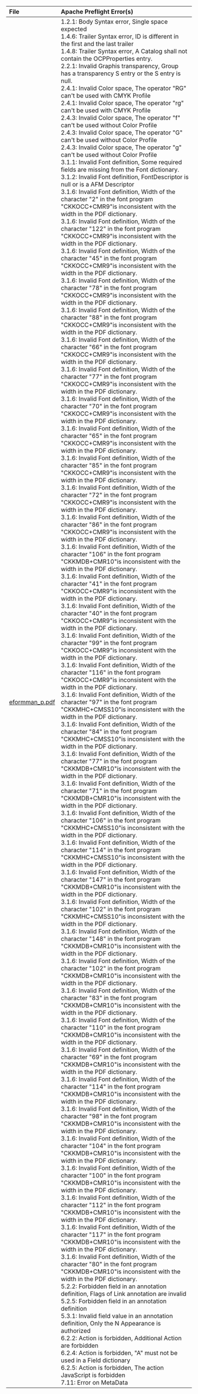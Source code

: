 |File|Apache Preflight Error(s)|
|:---|:---
|[eformman_p.pdf](http://www.acrotex.net/data/aeb/manuals/eformman_p.pdf)|1.2.1: Body Syntax error, Single space expected<br>1.4.6: Trailer Syntax error, ID is different in the first and the last trailer<br>1.4.8: Trailer Syntax error, A Catalog shall not contain the OCPProperties entry.<br>2.2.1: Invalid Graphis transparency, Group has a transparency S entry or the S entry is null.<br>2.4.1: Invalid Color space, The operator "RG" can't be used with CMYK Profile<br>2.4.1: Invalid Color space, The operator "rg" can't be used with CMYK Profile<br>2.4.3: Invalid Color space, The operator "f" can't be used without Color Profile<br>2.4.3: Invalid Color space, The operator "G" can't be used without Color Profile<br>2.4.3: Invalid Color space, The operator "g" can't be used without Color Profile<br>3.1.1: Invalid Font definition, Some required fields are missing from the Font dictionary.<br>3.1.2: Invalid Font definition, FontDescriptor is null or is a AFM Descriptor<br>3.1.6: Invalid Font definition, Width of the character "2" in the font program "CKKOCC+CMR9"is inconsistent with the width in the PDF dictionary.<br>3.1.6: Invalid Font definition, Width of the character "122" in the font program "CKKOCC+CMR9"is inconsistent with the width in the PDF dictionary.<br>3.1.6: Invalid Font definition, Width of the character "45" in the font program "CKKOCC+CMR9"is inconsistent with the width in the PDF dictionary.<br>3.1.6: Invalid Font definition, Width of the character "78" in the font program "CKKOCC+CMR9"is inconsistent with the width in the PDF dictionary.<br>3.1.6: Invalid Font definition, Width of the character "88" in the font program "CKKOCC+CMR9"is inconsistent with the width in the PDF dictionary.<br>3.1.6: Invalid Font definition, Width of the character "66" in the font program "CKKOCC+CMR9"is inconsistent with the width in the PDF dictionary.<br>3.1.6: Invalid Font definition, Width of the character "77" in the font program "CKKOCC+CMR9"is inconsistent with the width in the PDF dictionary.<br>3.1.6: Invalid Font definition, Width of the character "70" in the font program "CKKOCC+CMR9"is inconsistent with the width in the PDF dictionary.<br>3.1.6: Invalid Font definition, Width of the character "65" in the font program "CKKOCC+CMR9"is inconsistent with the width in the PDF dictionary.<br>3.1.6: Invalid Font definition, Width of the character "85" in the font program "CKKOCC+CMR9"is inconsistent with the width in the PDF dictionary.<br>3.1.6: Invalid Font definition, Width of the character "72" in the font program "CKKOCC+CMR9"is inconsistent with the width in the PDF dictionary.<br>3.1.6: Invalid Font definition, Width of the character "86" in the font program "CKKOCC+CMR9"is inconsistent with the width in the PDF dictionary.<br>3.1.6: Invalid Font definition, Width of the character "106" in the font program "CKKMDB+CMR10"is inconsistent with the width in the PDF dictionary.<br>3.1.6: Invalid Font definition, Width of the character "41" in the font program "CKKOCC+CMR9"is inconsistent with the width in the PDF dictionary.<br>3.1.6: Invalid Font definition, Width of the character "40" in the font program "CKKOCC+CMR9"is inconsistent with the width in the PDF dictionary.<br>3.1.6: Invalid Font definition, Width of the character "99" in the font program "CKKOCC+CMR9"is inconsistent with the width in the PDF dictionary.<br>3.1.6: Invalid Font definition, Width of the character "116" in the font program "CKKOCC+CMR9"is inconsistent with the width in the PDF dictionary.<br>3.1.6: Invalid Font definition, Width of the character "97" in the font program "CKKMHC+CMSS10"is inconsistent with the width in the PDF dictionary.<br>3.1.6: Invalid Font definition, Width of the character "84" in the font program "CKKMHC+CMSS10"is inconsistent with the width in the PDF dictionary.<br>3.1.6: Invalid Font definition, Width of the character "77" in the font program "CKKMDB+CMR10"is inconsistent with the width in the PDF dictionary.<br>3.1.6: Invalid Font definition, Width of the character "71" in the font program "CKKMDB+CMR10"is inconsistent with the width in the PDF dictionary.<br>3.1.6: Invalid Font definition, Width of the character "106" in the font program "CKKMHC+CMSS10"is inconsistent with the width in the PDF dictionary.<br>3.1.6: Invalid Font definition, Width of the character "114" in the font program "CKKMHC+CMSS10"is inconsistent with the width in the PDF dictionary.<br>3.1.6: Invalid Font definition, Width of the character "147" in the font program "CKKMDB+CMR10"is inconsistent with the width in the PDF dictionary.<br>3.1.6: Invalid Font definition, Width of the character "102" in the font program "CKKMHC+CMSS10"is inconsistent with the width in the PDF dictionary.<br>3.1.6: Invalid Font definition, Width of the character "148" in the font program "CKKMDB+CMR10"is inconsistent with the width in the PDF dictionary.<br>3.1.6: Invalid Font definition, Width of the character "102" in the font program "CKKMDB+CMR10"is inconsistent with the width in the PDF dictionary.<br>3.1.6: Invalid Font definition, Width of the character "83" in the font program "CKKMDB+CMR10"is inconsistent with the width in the PDF dictionary.<br>3.1.6: Invalid Font definition, Width of the character "110" in the font program "CKKMDB+CMR10"is inconsistent with the width in the PDF dictionary.<br>3.1.6: Invalid Font definition, Width of the character "69" in the font program "CKKMDB+CMR10"is inconsistent with the width in the PDF dictionary.<br>3.1.6: Invalid Font definition, Width of the character "114" in the font program "CKKMDB+CMR10"is inconsistent with the width in the PDF dictionary.<br>3.1.6: Invalid Font definition, Width of the character "98" in the font program "CKKMDB+CMR10"is inconsistent with the width in the PDF dictionary.<br>3.1.6: Invalid Font definition, Width of the character "104" in the font program "CKKMDB+CMR10"is inconsistent with the width in the PDF dictionary.<br>3.1.6: Invalid Font definition, Width of the character "100" in the font program "CKKMDB+CMR10"is inconsistent with the width in the PDF dictionary.<br>3.1.6: Invalid Font definition, Width of the character "112" in the font program "CKKMDB+CMR10"is inconsistent with the width in the PDF dictionary.<br>3.1.6: Invalid Font definition, Width of the character "117" in the font program "CKKMDB+CMR10"is inconsistent with the width in the PDF dictionary.<br>3.1.6: Invalid Font definition, Width of the character "80" in the font program "CKKMDB+CMR10"is inconsistent with the width in the PDF dictionary.<br>5.2.2: Forbidden field in an annotation definition, Flags of Link annotation are invalid<br>5.2.5: Forbidden field in an annotation definition<br>5.3.1: Invalid field value in an annotation definition, Only the N Appearance is authorized<br>6.2.2: Action is forbidden, Additional Action are forbidden<br>6.2.4: Action is forbidden, "A" must not be used in a Field dictionary<br>6.2.5: Action is forbidden, The action JavaScript is forbidden<br>7.11: Error on MetaData<br>
